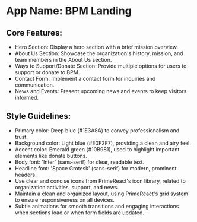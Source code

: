 # **App Name**: BPM Landing

## Core Features:

- Hero Section: Display a hero section with a brief mission overview.
- About Us Section: Showcase the organization's history, mission, and team members in the About Us section.
- Ways to Support/Donate Section: Provide multiple options for users to support or donate to BPM.
- Contact Form: Implement a contact form for inquiries and communication.
- News and Events: Present upcoming news and events to keep visitors informed.

## Style Guidelines:

- Primary color: Deep blue (#1E3A8A) to convey professionalism and trust.
- Background color: Light blue (#E0F2F7), providing a clean and airy feel.
- Accent color: Emerald green (#10B981), used to highlight important elements like donate buttons.
- Body font: 'Inter' (sans-serif) for clear, readable text.
- Headline font: 'Space Grotesk' (sans-serif) for modern, prominent headers.
- Use clear and concise icons from PrimeReact's icon library, related to organization activities, support, and news.
- Maintain a clean and organized layout, using PrimeReact's grid system to ensure responsiveness on all devices.
- Subtle animations for smooth transitions and engaging interactions when sections load or when form fields are updated.